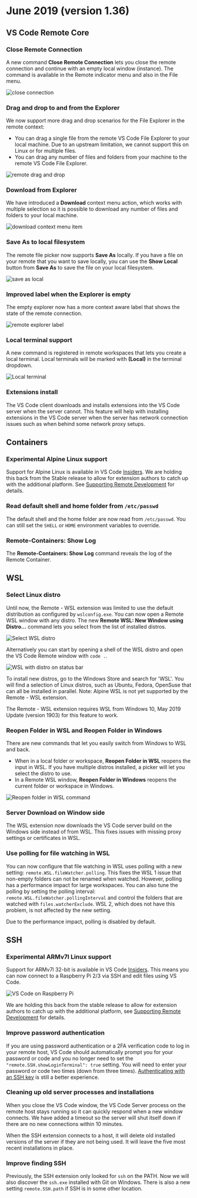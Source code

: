 # June 2019 (version 1.36)

## VS Code Remote Core

### Close Remote Connection

A new command **Close Remote Connection** lets you close the remote connection and continue with an empty local window (instance). The command is available in the Remote indicator menu and also in the File menu.

![close connection](images/1_36/close-connection.png)

### Drag and drop to and from the Explorer

We now support more drag and drop scenarios for the File Explorer in the remote context:

* You can drag a single file from the remote VS Code File Explorer to your local machine. Due to an upstream limitation, we cannot support this on Linux or for multiple files.
* You can drag any number of files and folders from your machine to the remote VS Code File Explorer.

![remote drag and drop](images/1_36/dnd.gif)

### Download from Explorer

We have introduced a **Download** context menu action, which works with multiple selection so it is possible to download any number of files and folders to your local machine.

![download context menu item](images/1_36/download.png)

### Save As to local filesystem

The remote file picker now supports **Save As** locally. If you have a file on your remote that you want to save locally, you can use the **Show Local** button from **Save As** to save the file on your local filesystem.

![save as local](images/1_36/save_local.png)

### Improved label when the Explorer is empty

The empty explorer now has a more context aware label that shows the state of the remote connection.

![remote explorer label](images/1_36/explorer-label.png)

### Local terminal support

A new command is registered in remote workspaces that lets you create a local terminal. Local terminals will be marked with **(Local)** in the terminal dropdown.

![Local terminal](images/1_36/terminal-local.png)

### Extensions install

The VS Code client downloads and installs extensions into the VS Code server when the server cannot. This feature will help with installing extensions in the VS Code server when the server has network connection issues such as when behind some network proxy setups.

## Containers

### Experimental Alpine Linux support

Support for Alpine Linux is available in VS Code [Insiders](https://code.visualstudio.com/insiders/). We are holding this back from the Stable release to allow for extension authors to catch up with the additional platform. See [Supporting Remote Development](https://code.visualstudio.com/api/advanced-topics/remote-extensions) for details.

### Read default shell and home folder from `/etc/passwd`

The default shell and the home folder are now read from `/etc/passwd`. You can still set the `SHELL` or `HOME` environment variables to override.

### Remote-Containers: Show Log

The **Remote-Containers: Show Log** command reveals the log of the Remote Container.

## WSL

### Select Linux distro

Until now, the Remote - WSL extension was limited to use the default distribution as configured by `wslconfig.exe`. You can now open a Remote WSL window with any distro. The new **Remote WSL: New Window using Distro...** command lets you select from the list of installed distros.

![Select WSL distro](images/1_36/select-distro.png)

Alternatively you can start by opening a shell of the WSL distro and open the VS Code Remote window with `code .`.

![WSL with distro on status bar](images/1_36/wsl-with-distro.png)

To install new distros, go to the Windows Store and search for 'WSL'. You will find a selection of Linux distros, such as Ubuntu, Fedora, OpenSuse that can all be installed in parallel. Note: Alpine WSL is not yet supported by the Remote - WSL extension.

The Remote - WSL extension requires WSL from Windows 10, May 2019 Update (version 1903) for this feature to work.

### Reopen Folder in WSL and Reopen Folder in Windows

There are new commands that let you easily switch from Windows to WSL and back.

* When in a local folder or workspace, **Reopen Folder in WSL** reopens the input in WSL. If you have multiple distros installed, a picker will let you select the distro to use.
* In a Remote WSL window, **Reopen Folder in Windows** reopens the current folder or workspace in Windows.

![Reopen folder in WSL command](images/1_36/reopen-in-wsl.png)

### Server Download on Window side

The WSL extension now downloads the VS Code server build on the Windows side instead of from WSL. This fixes issues with missing proxy settings or certificates in WSL.

### Use polling for file watching in WSL

You can now configure that file watching in WSL uses polling with a new setting: `remote.WSL.fileWatcher.polling`. This fixes the WSL 1 issue that non-empty folders can not be renamed when watched. However, polling has a performance impact for large workspaces. You can also tune the polling by setting the polling interval: `remote.WSL.fileWatcher.pollingInterval` and control the folders that are watched with `files.watcherExclude`. WSL 2, which does not have this problem, is not affected by the new setting.

Due to the performance impact, polling is disabled by default.

## SSH

### Experimental ARMv7l Linux support

Support for ARMv7l 32-bit is available in VS Code [Insiders](https://code.visualstudio.com/insiders). This means you can now connect to a Raspberry Pi 2/3 via SSH and edit files using VS Code.

![VS Code on Raspberry Pi](images/1_36/rpi.png)

We are holding this back from the stable release to allow for extension authors to catch up with the additional platform, see [Supporting Remote Development](https://code.visualstudio.com/api/advanced-topics/remote-extensions) for details.

### Improve password authentication

If you are using password authentication or a 2FA verification code to log in your remote host, VS Code should automatically prompt you for your password or code and you no longer need to set the `"remote.SSH.showLoginTerminal": true` setting. You will need to enter your password or code two times (down from three times). [Authenticating with an SSH key](https://code.visualstudio.com/docs/remote/troubleshooting#_configuring-key-based-authentication) is still a better experience.

### Cleaning up old server processes and installations

When you close the VS Code window, the VS Code Server process on the remote host stays running so it can quickly respond when a new window connects. We have added a timeout so the server will shut itself down if there are no new connections within 10 minutes.

When the SSH extension connects to a host, it will delete old installed versions of the server if they are not being used. It will leave the five most recent installations in place.

### Improve finding SSH

Previously, the SSH extension only looked for `ssh` on the PATH. Now we will also discover the `ssh.exe` installed with Git on Windows. There is also a new setting `remote.SSH.path` if SSH is in some other location.
